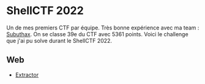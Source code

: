 # ShellCTF 2022 
Un de mes premiers CTF par équipe. Très bonne expérience avec ma team : [Subuthax](https://subuthax.github.io). On se classe 39e du CTF avec 5361 points. 
Voici le challenge que j'ai pu solve durant le ShellCTF 2022.

## Web
- [Extractor](./Web/Extractor.md)
